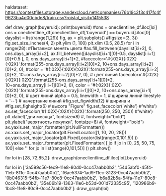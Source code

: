 haldataset:
https://contestfiles.storage.yandexcloud.net/companies/76b19c3f3c417fc4f9623ba4d00cbde8/train.csv?roistat_visit=1415538



def draw_graph(buyeruid):
    print(buyeruid)
    #ons = oneclientline_df.iloc[loi]
    ons = oneclientline_df[oneclientline_df['buyeruid'] == buyeruid].iloc[0]
    dayslist = list(range(1,29))
    fig, ax = plt.subplots() #figsize=(3, 3))
    fig.set_size_inches(4, 2)
    plt.ylim (1, 100)
    plt.xlim (0.5, 28.5)
    for i in range(28): #Пытаемся менять цвета
        #ax.fill_between(dayslist[i:i+2], 0, ons.days_array[i:i+2],
        ax.fill_between([dayslist[i:i+1][0]-0.5, dayslist[i:i+1][0]+0.5 ], 0, ons.days_array[i:i+1]*2,
                    #facecolor='#{:02X}{:02X}{:02X}'.format(255-ons.days_array[i:i+2][0]*2, 10+ons.days_array[i:i+2][0]*2, 0),
                    #color = '#{:02X}{:02X}{:02X}'.format(255-ons.days_array[i:i+2][0]*2, 10+ons.days_array[i:i+2][0]*2, 0),    #  цвет линий
                    facecolor='#{:02X}{:02X}{:02X}'.format(255-ons.days_array[i:i+1][0]*2, 10+ons.days_array[i:i+1][0]*2, 0),
                    color = '#{:02X}{:02X}{:02X}'.format(255-ons.days_array[i:i+1][0]*2, 10+ons.days_array[i:i+1][0]*2, 0),    #  цвет линий
                    alpha = 0.5,
                    linewidth = 1,      #  ширина линий
                    linestyle = '--')   #  начертание линий
        #fig.set_figwidth(12)    #  ширина и
        #fig.set_figheight(6)    #  высота "Figure"
        fig.set_facecolor('white') #'white')
        ax.set_facecolor('#{:02X}{:02X}{:02X}'.format(250, 250, 250)) #'white')
    plt.xlabel("дни месяца", fontsize=8) #, fontweight="bold")
    plt.ylabel("верятность покупки", fontsize=8) #, fontweight="bold")
    ax.yaxis.set_major_formatter(plt.NullFormatter())
    ax.xaxis.set_major_locator(plt.FixedLocator([1, 10, 20, 28]))
    ax.yaxis.set_major_locator(plt.FixedLocator(list(range(0,101,5))  ))
    ax.yaxis.set_major_formatter(plt.FixedFormatter( [ jo if jo in [0, 25, 50, 75, 100] else '' for jo in list(range(0,101,5))]    ))
    plt.show()
    
for loi in [28, 72,85,2]:
    draw_graph(oneclientline_df.iloc[loi].buyeruid)
    
for loi in ['3a599c56-fec9-11e8-80d0-0cc47aabb0b2',
            '54d5abf0-45f4-11eb-811c-0cc47aabb0b2',
            'f6ae5374-1ad9-11ec-8123-0cc47aabb0b2',
            '0b046315-54fb-11e7-80c8-0cc47aabb0b2',
            'b6a82b5a-54fa-11e7-80c8-0cc47aabb0b2',
            '35e06b19-1363-11e6-b53d-001d72335c95',
            '120986b9-1bc8-11e8-80c9-0cc47aabb0b2']:
    draw_graph(loi)
